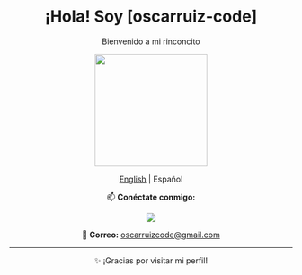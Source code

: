 <div align="center">
  <h1>¡Hola! Soy [oscarruiz-code]</h1>

  <p>Bienvenido a mi rinconcito</p>

  <img src="https://media.giphy.com/media/Cmr1OMJ2FN0B2/giphy.gif" width="200"/>

  <p><a href="READMEEN.md">English</a> | Español</p>
  
  <p>📫 <strong>Conéctate conmigo:</strong></p>
  <p>
    <a href="https://www.linkedin.com/in/%C3%Bóscar-ruiz-rosa-78b520245/">
      <img src="https://img.shields.io/badge/LinkedIn-0A66C2?style=flat&logo=linkedin&logoColor=white"/>
     </a>
  </p>
  <p>📧 <strong>Correo:</strong> <a href="mailto:oscarruizcode@gmail.com">oscarruizcode@gmail.com</a></p>
  <hr/>
  <p>✨ ¡Gracias por visitar mi perfil!</p>
</div>
